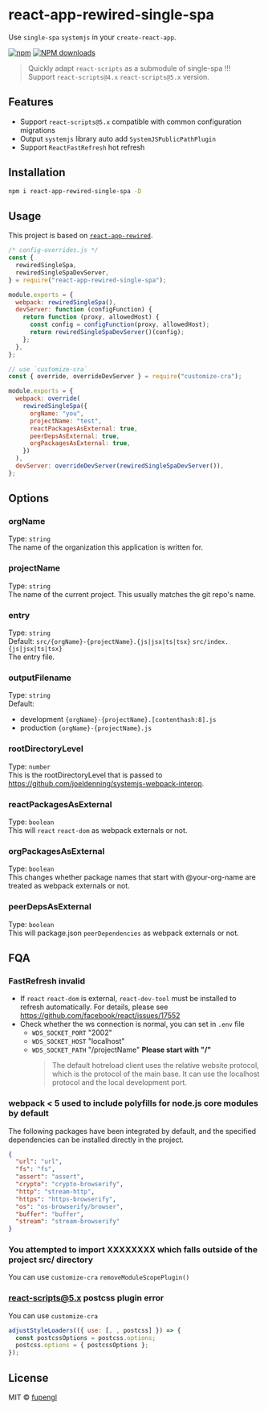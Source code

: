 # react-app-rewired-single-spa

Use `single-spa` `systemjs` in your `create-react-app`.

[npm]: https://img.shields.io/npm/v/react-app-rewired-single-spa
[npm-url]: https://www.npmjs.com/package/react-app-rewired-single-spa
[download]: http://img.shields.io/npm/dm/react-app-rewired-single-spa.svg?style=flat

[![npm][npm]][npm-url]
[![NPM downloads][download]][npm-url]

> Quickly adapt `react-scripts` as a submodule of single-spa !!!  
> Support `react-scripts@4.x` `react-scripts@5.x` version.

## Features

- Support `react-scripts@5.x` compatible with common configuration migrations
- Output `systemjs` library auto add `SystemJSPublicPathPlugin`
- Support `ReactFastRefresh` hot refresh

## Installation

```bash
npm i react-app-rewired-single-spa -D
```

## Usage

This project is based on [`react-app-rewired`](https://github.com/timarney/react-app-rewired).

```js
/* config-overrides.js */
const {
  rewiredSingleSpa,
  rewiredSingleSpaDevServer,
} = require("react-app-rewired-single-spa");

module.exports = {
  webpack: rewiredSingleSpa(),
  devServer: function (configFunction) {
    return function (proxy, allowedHost) {
      const config = configFunction(proxy, allowedHost);
      return rewiredSingleSpaDevServer()(config);
    };
  },
};

// use `customize-cra`
const { override, overrideDevServer } = require("customize-cra");

module.exports = {
  webpack: override(
    rewiredSingleSpa({
      orgName: "you",
      projectName: "test",
      reactPackagesAsExternal: true,
      peerDepsAsExternal: true,
      orgPackagesAsExternal: true,
    })
  ),
  devServer: overrideDevServer(rewiredSingleSpaDevServer()),
};
```

## Options

### orgName

Type: `string`  
The name of the organization this application is written for.

### projectName

Type: `string`  
The name of the current project. This usually matches the git repo's name.

### entry

Type: `string`  
Default: `src/{orgName}-{projectName}.{js|jsx|ts|tsx}` `src/index.{js|jsx|ts|tsx}`  
The entry file.

### outputFilename

Type: `string`  
Default:

- development `{orgName}-{projectName}.[contenthash:8].js`
- production `{orgName}-{projectName}.js`

### rootDirectoryLevel

Type: `number`  
This is the rootDirectoryLevel that is passed to https://github.com/joeldenning/systemjs-webpack-interop.

### reactPackagesAsExternal

Type: `boolean`  
This will `react` `react-dom` as webpack externals or not.

### orgPackagesAsExternal

Type: `boolean`  
This changes whether package names that start with @your-org-name are treated as webpack externals or not.

### peerDepsAsExternal

Type: `boolean`  
This will package.json `peerDependencies` as webpack externals or not.

## FQA

### FastRefresh invalid

- If `react` `react-dom` is external, `react-dev-tool` must be installed to refresh automatically.
  For details, please see https://github.com/facebook/react/issues/17552
- Check whether the ws connection is normal, you can set in `.env` file
  - `WDS_SOCKET_PORT` "2002"
  - `WDS_SOCKET_HOST` "localhost"
  - `WDS_SOCKET_PATH` "/projectName" **Please start with "/"**
    > The default hotreload client uses the relative website protocol,
    > which is the protocol of the main base. It can use the localhost
    > protocol and the local development port.

### webpack < 5 used to include polyfills for node.js core modules by default

The following packages have been integrated by default, and the specified dependencies can be installed directly in the project.

```json
{
  "url": "url",
  "fs": "fs",
  "assert": "assert",
  "crypto": "crypto-browserify",
  "http": "stream-http",
  "https": "https-browserify",
  "os": "os-browserify/browser",
  "buffer": "buffer",
  "stream": "stream-browserify"
}
```

### You attempted to import XXXXXXXX which falls outside of the project src/ directory

You can use `customize-cra` `removeModuleScopePlugin()`

### react-scripts@5.x postcss plugin error

You can use `customize-cra`

```js
adjustStyleLoaders(({ use: [, , postcss] }) => {
  const postcssOptions = postcss.options;
  postcss.options = { postcssOptions };
});
```

## License

MIT © [fupengl](https://github.com/fupengl)
